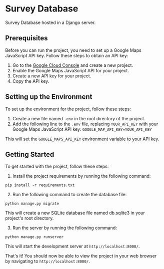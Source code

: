 # Survey Database
Survey Database hosted in a Django server.

## Prerequisites

Before you can run the project, you need to set up a Google Maps JavaScript API key. Follow these steps to obtain an API key:

1. Go to the [Google Cloud Console](https://console.cloud.google.com/) and create a new project.
2. Enable the Google Maps JavaScript API for your project.
3. Create a new API key for your project.
4. Copy the API key.

## Setting up the Environment

To set up the environment for the project, follow these steps:

1. Create a new file named `.env` in the root directory of the project.
2. Add the following line to the `.env` file, replacing `YOUR_API_KEY` with your Google Maps JavaScript API key:
```GOOGLE_MAP_API_KEY=YOUR_API_KEY```

This will set the `GOOGLE_MAPS_API_KEY` environment variable to your API key.


## Getting Started

To get started with the project, follow these steps:


1. Install the project requirements by running the following command:

```pip install -r requirements.txt```

2. Run the following command to create the database file:

```python manage.py migrate```

This will create a new SQLite database file named db.sqlite3 in your project's root directory.

3. Run the server by running the following command:

```python manage.py runserver```

This will start the development server at `http://localhost:8000/`.

That's it! You should now be able to view the project in your web browser by navigating to `http://localhost:8000/`.

